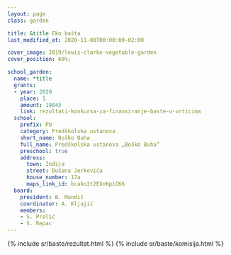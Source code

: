 ```yaml
---
layout: page
class: garden

title: &title Eko bašta
last_modified_at: 2020-11-08T00:00:00-02:00

cover_image: 2019/lewis-clarke-vegetable-garden
cover_position: 60%;

school_garden:
  name: *title
  grants:
  - year: 2020
    place: 1
    amount: 19843
    link: rezultati-konkursa-za-finansiranje-baste-u-vrticima
  school:
    prefix: PU
    category: Predškolska ustanova
    short_name: Boško Buha
    full_name: Predškolska ustanova „Boško Buha”
    preschool: true
    address:
      town: Inđija
      street: Dušana Jerkovića
      house_number: 17a
      maps_link_id: bcako3t2EXnKpiCK6
  board:
    president: B. Mandić
    coordinator: A. Kljajić
    members:
    - S. Prelić
    - S. Repac
---
```


{% include sr/baste/rezultat.html %}
{% include sr/baste/komisija.html %}
